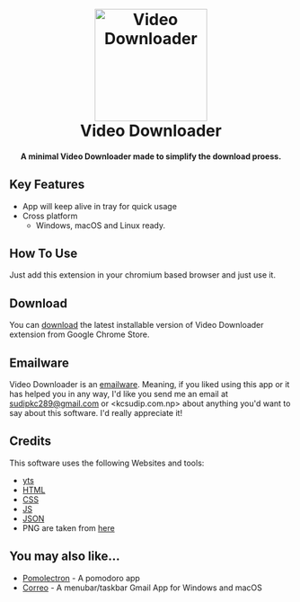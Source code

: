 
<h1 align="center">
  <br>
  <a href="https://www.pngwing.com/en/free-png-abxwq"><img src="https://www.pngwing.com/en/free-png-abxwq" alt="Video Downloader" width="200"></a>
  <br>
  Video Downloader
  <br>
</h1>

<h4 align="center">A minimal Video Downloader made to simplify the download proess</a>.</h4>

## Key Features
* App will keep alive in tray for quick usage
* Cross platform
  - Windows, macOS and Linux ready.

## How To Use

Just add this extension in your chromium based browser and just use it.

## Download

You can [download](#) the latest installable version of Video Downloader extension from Google Chrome Store.

## Emailware

Video Downloader is an [emailware](https://en.wiktionary.org/wiki/emailware). Meaning, if you liked using this app or it has helped you in any way, I'd like you send me an email at <sudipkc289@gmail.com> or <kcsudip.com.np> about anything you'd want to say about this software. I'd really appreciate it!

## Credits

This software uses the following Websites and tools:

- [yts]([http://electron.atom.io/](https://www.yt1s.com/en2aef))
- [HTML](#)
- [CSS](#)
- [JS](#)
- [JSON](#)
- PNG are taken from [here](https://www.pngwing.com/en/free-png-abxwq)

## You may also like...

- [Pomolectron](https://github.com/amitmerchant1990/pomolectron) - A pomodoro app
- [Correo](https://github.com/amitmerchant1990/correo) - A menubar/taskbar Gmail App for Windows and macOS

